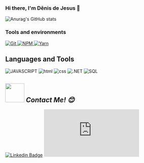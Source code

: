 ### Hi there, I'm Dênis de Jesus 👋


![Anurag's GitHub stats](https://github-readme-stats.vercel.app/api?username=DenisJesusBatista&show_icons=true&theme=radical)


### Tools and environments

<!-- GIT -->
<a href="#">
      <img alt="Git" src="https://img.shields.io/badge/Git-F05032.svg?style=for-the-badge&logo=git&logoColor=white" />
</a>
<!-- NPM -->
<a href="#">
      <img alt="NPM" src="https://img.shields.io/badge/NPM-CB3837.svg?style=for-the-badge&logo=npm&logoColor=white" />
</a>
<!-- YARN -->
<a href="#">
      <img alt="Yarn" src="https://img.shields.io/badge/Yarn-2C8EBB.svg?style=for-the-badge&logo=yarn&logoColor=white" />
</a>

## Languages and Tools
![JAVASCRIPT](https://img.shields.io/badge/JavaScript-323330?style=for-the-badge&logo=javascript&logoColor=F7DF1E)
![html](https://img.shields.io/badge/HTML5-E34F26?style=for-the-badge&logo=html5&logoColor=white)
![css](https://img.shields.io/badge/CSS3-1572B6?style=for-the-badge&logo=css3&logoColor=white)
![.NET](https://img.shields.io/badge/.NET-000000?style=for-the-badge&logo=.net&logoColor=white)
![SQL](https://img.shields.io/badge/SQL-1572B6?style=for-the-badge&logo=sql3&logoColor=white)

## <img src="https://media.giphy.com/media/LnQjpWaON8nhr21vNW/giphy.gif" width="60"> <em><b>Contact Me!</b> 😊</em>
[![Linkedin Badge](https://img.shields.io/badge/-Linkedin-blue?style=flat-square&logo=Linkedin&logoColor=white&link=https://www.linkedin.com/dênis-jesus-a15a9a35/)](https://www.linkedin.com/in/dênis-jesus-a15a9a35) 
[![Gmail Badge](https://img.shields.io/badge/-Gmail-c14438?style=flat-square&logo=Gmail&logoColor=white&link=mailto:dênis-jesus-a15a9a35/@gmail.com)](mailto:dênis-jesus-a15a9a35/@gmail.com)


<!--
**DenisJesusBatista/DenisJesusBatista** is a ✨ _special_ ✨ repository because its `README.md` (this file) appears on your GitHub profile.

Here are some ideas to get you started:

- 🔭 I’m currently working on ...
- 🌱 I’m currently learning ...
- 👯 I’m looking to collaborate on ...
- 🤔 I’m looking for help with ...
- 💬 Ask me about ...
- 📫 How to reach me: ...
- 😄 Pronouns: ...
- ⚡ Fun fact: ...
- [![GitHub Streak](https://github-readme-streak-stats.herokuapp.com/?user=DenisJesusBatista)](https://git.io/streak-stats)


-->
